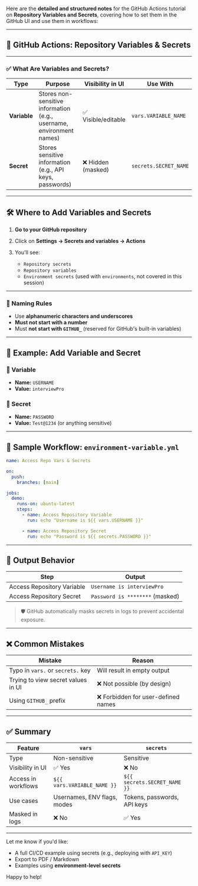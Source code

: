 Here are the **detailed and structured notes** for the GitHub Actions tutorial on **Repository Variables and Secrets**, covering how to set them in the GitHub UI and use them in workflows:

---

## 📘 GitHub Actions: Repository Variables & Secrets

---

### ✅ What Are Variables and Secrets?

| Type         | Purpose                                                              | Visibility in UI   | Use With              |
| ------------ | -------------------------------------------------------------------- | ------------------ | --------------------- |
| **Variable** | Stores non-sensitive information (e.g., username, environment names) | ✅ Visible/editable | `vars.VARIABLE_NAME`  |
| **Secret**   | Stores sensitive information (e.g., API keys, passwords)             | ❌ Hidden (masked)  | `secrets.SECRET_NAME` |

---

## 🛠️ Where to Add Variables and Secrets

1. **Go to your GitHub repository**
2. Click on **Settings → Secrets and variables → Actions**
3. You'll see:

   * `Repository secrets`
   * `Repository variables`
   * `Environment secrets` (used with `environments`, not covered in this session)

---

### 🔑 Naming Rules

* Use **alphanumeric characters and underscores**
* **Must not start with a number**
* Must **not start with `GITHUB_`** (reserved for GitHub's built-in variables)

---

## 🔧 Example: Add Variable and Secret

### 📌 Variable

* **Name:** `USERNAME`
* **Value:** `interviewPro`

### 📌 Secret

* **Name:** `PASSWORD`
* **Value:** `Test@1234` (or anything sensitive)

---

## 📂 Sample Workflow: `environment-variable.yml`

```yaml
name: Access Repo Vars & Secrets

on:
  push:
    branches: [main]

jobs:
  demo:
    runs-on: ubuntu-latest
    steps:
      - name: Access Repository Variable
        run: echo "Username is ${{ vars.USERNAME }}"

      - name: Access Repository Secret
        run: echo "Password is ${{ secrets.PASSWORD }}"
```

---

## 🧪 Output Behavior

| Step                       | Output                          |
| -------------------------- | ------------------------------- |
| Access Repository Variable | `Username is interviewPro`      |
| Access Repository Secret   | `Password is ********` (masked) |

> 🛡️ GitHub automatically masks secrets in logs to prevent accidental exposure.

---

## ❌ Common Mistakes

| Mistake                            | Reason                             |
| ---------------------------------- | ---------------------------------- |
| Typo in `vars.` or `secrets.` key  | Will result in empty output        |
| Trying to view secret values in UI | ❌ Not possible (by design)         |
| Using `GITHUB_` prefix             | ❌ Forbidden for user-defined names |

---

## ✅ Summary

| Feature             | `vars`                      | `secrets`                    |
| ------------------- | --------------------------- | ---------------------------- |
| Type                | Non-sensitive               | Sensitive                    |
| Visibility in UI    | ✅ Yes                       | ❌ No                         |
| Access in workflows | `${{ vars.VARIABLE_NAME }}` | `${{ secrets.SECRET_NAME }}` |
| Use cases           | Usernames, ENV flags, modes | Tokens, passwords, API keys  |
| Masked in logs      | ❌ No                        | ✅ Yes                        |

---

Let me know if you'd like:

* A full CI/CD example using secrets (e.g., deploying with `API_KEY`)
* Export to PDF / Markdown
* Examples using **environment-level secrets**

Happy to help!
